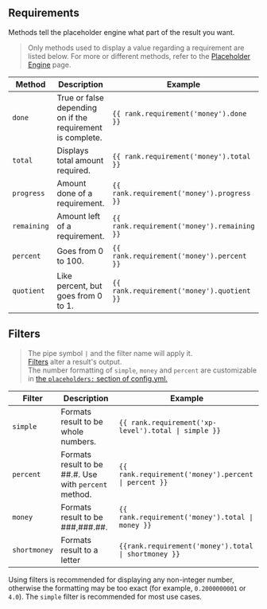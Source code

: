 <meta name="description" content="Reference for rankup's provided Pebble Formatting suffixes and filters.">
<meta name="keywords" content="Rankup, Minecraft, Plugin, Spigot, Prestige">

## Requirements

Methods tell the placeholder engine what part of the result you want.

> Only methods used to display a value regarding a requirement are listed below. For more or different methods, refer to the [Placeholder Engine](../Text-Templating.md) page.

| Method | Description | Example |
| --- | --- | --- |
`done` | True or false depending on if the requirement is complete. | <code>{{ rank.requirement('money').done }}</code>
`total` | Displays total amount required. | <code>{{ rank.requirement('money').total }}</code>
`progress` | Amount done of a requirement. | <code>{{ rank.requirement('money').progress }}</code>
`remaining` | Amount left of a requirement. | <code>{{ rank.requirement('money').remaining }}</code>
`percent` | Goes from 0 to 100. | <code>{{ rank.requirement('money').percent }}</code>
`quotient` | Like percent, but goes from 0 to 1. | <code>{{ rank.requirement('money').quotient }}</code>

## Filters

> The pipe symbol `|` and the filter name will apply it.  
> [Filters](../Pebble/filters.html) alter a result's output.  
> The number formatting of `simple`, `money` and `percent` are customizable in [the `placeholders:` section of config.yml.](../GitHub/Rankup3/config/Placeholders.html)  

Filter | Description | Example
--- | --- | ---
`simple` | Formats result to be whole numbers. | <code>{{ rank.requirement('xp-level').total \| simple }}</code>
`percent` | Formats result to be ##.#. Use with `percent` method. | <code>{{ rank.requirement('money').percent \| percent }}</code>
`money` | Formats result to be ###,###.##. | <code>{{ rank.requirement('money').total \| money }}</code>
`shortmoney` | Formats result to a letter | <code>{{rank.requirement('money').total \| shortmoney }}</code>


Using filters is recommended for displaying any non-integer number, otherwise the formatting may be too exact (for example, `0.2000000001` or `4.0`). The `simple` filter is recommended for most use cases.
